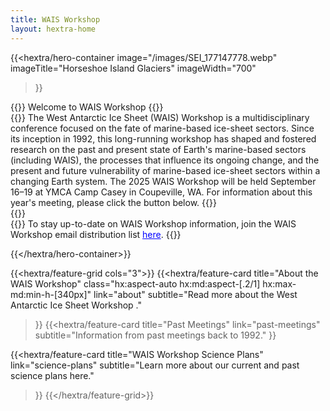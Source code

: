 ```yaml
---
title: WAIS Workshop 
layout: hextra-home
---
```


{{<hextra/hero-container
  image="/images/SEI_177147778.webp"
  imageTitle="Horseshoe Island Glaciers"
  imageWidth="700"
>}}

<div class="hx:mt-1">
{{<hextra/hero-headline>}}
  Welcome to WAIS Workshop
{{</hextra/hero-headline>}}
</div>

<div class="hx:mt-3 hx:max-w-xl">
{{<hextra/hero-subtitle>}} 
  The West Antarctic Ice Sheet (WAIS) Workshop is a  multidisciplinary conference focused on the fate of marine-based ice-sheet sectors. Since its inception in 1992, this long-running workshop has shaped and fostered research on the past and present state of Earth's marine-based sectors (including WAIS), the processes that influence its ongoing change, and the present and future vulnerability of marine-based ice-sheet sectors within a changing Earth system. The 2025 WAIS Workshop will be held September 16–19 at YMCA Camp Casey in Coupeville, WA. For information about this year's meeting, please click the button below. 
{{</hextra/hero-subtitle>}}
</div>

<div class="hx:mt-6 hx:mb-6">
{{<hextra/hero-button text="2025 WAIS Workshop" link="current-meeting">}}
</div>

<div class="hx:mt-3 hx:max-w-xl">
{{<hextra/hero-subtitle>}} 
To stay up-to-date on WAIS Workshop information, join the WAIS Workshop email distribution list <a href="https://waisworkshop.us5.list-manage.com/subscribe?u=899f758df5f1161ee9a993d3e&id=489522cb53" target="_blank" style="color:#0000FF;"> here</a>.
{{</hextra/hero-subtitle>}} 
</div>


{{</hextra/hero-container>}}

<div class="hx:mt-12"></div>

{{<hextra/feature-grid cols="3">}}
  {{<hextra/feature-card
    title="About the WAIS Workshop"
    class="hx:aspect-auto hx:md:aspect-[.2/1] hx:max-md:min-h-[340px]"
    link="about"
    subtitle="Read more about the West Antarctic Ice Sheet Workshop	."
  >}}
  {{<hextra/feature-card
    title="Past Meetings"
    link="past-meetings"
    subtitle="Information from past meetings back to 1992."
  >}}

  {{<hextra/feature-card
    title="WAIS Workshop Science Plans"
    link="science-plans"
    subtitle="Learn more about our current and past science plans here."
  >}}
{{</hextra/feature-grid>}}
